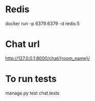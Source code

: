 # Redis
docker run -p 6379:6379 -d redis:5

# Chat url
http://127.0.0.1:8000/chat/{room_name}/

# To run tests
manage.py test chat.tests